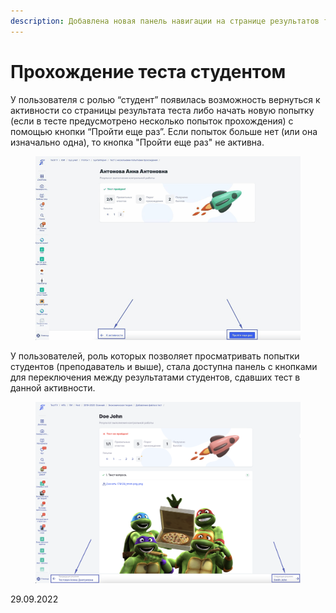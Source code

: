 ```yaml
---
description: Добавлена новая панель навигации на странице результатов теста
---
```


# Прохождение теста студентом

У пользователя с ролью “студент” появилась возможность вернуться к активности со страницы результата теста либо начать новую попытку (если в тесте предусмотрено несколько попыток прохождения) с помощью кнопки “Пройти еще раз”. Если попыток больше нет (или она изначально одна), то кнопка "Пройти еще раз" не активна.

<figure><img src="../../.gitbook/assets/Гифка с Gifius.ru-16.gif" alt=""><figcaption></figcaption></figure>

У пользователей, роль которых позволяет просматривать попытки студентов (преподаватель и выше), стала доступна панель с кнопками для переключения между результатами студентов, сдавших тест в данной активности.

<figure><img src="../../.gitbook/assets/image (630).png" alt=""><figcaption></figcaption></figure>

29.09.2022
